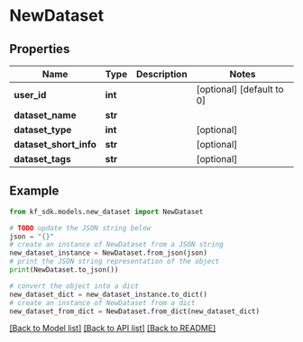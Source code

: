 # NewDataset


## Properties

Name | Type | Description | Notes
------------ | ------------- | ------------- | -------------
**user_id** | **int** |  | [optional] [default to 0]
**dataset_name** | **str** |  | 
**dataset_type** | **int** |  | [optional] 
**dataset_short_info** | **str** |  | [optional] 
**dataset_tags** | **str** |  | [optional] 

## Example

```python
from kf_sdk.models.new_dataset import NewDataset

# TODO update the JSON string below
json = "{}"
# create an instance of NewDataset from a JSON string
new_dataset_instance = NewDataset.from_json(json)
# print the JSON string representation of the object
print(NewDataset.to_json())

# convert the object into a dict
new_dataset_dict = new_dataset_instance.to_dict()
# create an instance of NewDataset from a dict
new_dataset_from_dict = NewDataset.from_dict(new_dataset_dict)
```
[[Back to Model list]](../README.md#documentation-for-models) [[Back to API list]](../README.md#documentation-for-api-endpoints) [[Back to README]](../README.md)


